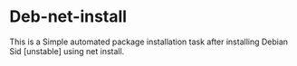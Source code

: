 # Deb-net-install

This is a Simple automated package installation task after installing Debian Sid [unstable] using net install. 
